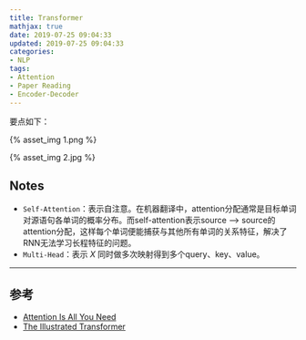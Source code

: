 ```yaml
---
title: Transformer
mathjax: true
date: 2019-07-25 09:04:33
updated: 2019-07-25 09:04:33
categories:
- NLP
tags:
- Attention
- Paper Reading
- Encoder-Decoder
---
```

要点如下：

<!--more-->

{% asset_img 1.png %}



{% asset_img 2.jpg %}

## Notes

- `Self-Attention`：表示自注意。在机器翻译中，attention分配通常是目标单词对源语句各单词的概率分布。而self-attention表示source --> source的attention分配，这样每个单词便能捕获与其他所有单词的关系特征，解决了RNN无法学习长程特征的问题。
- `Multi-Head`：表示 $X$ 同时做多次映射得到多个query、key、value。

___

## 参考

- [Attention Is All You Need](https://arxiv.org/abs/1706.03762)
- [The Illustrated Transformer](http://jalammar.github.io/illustrated-transformer/)